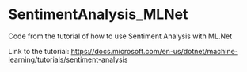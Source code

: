 # SentimentAnalysis_MLNet
Code from the tutorial of how to use Sentiment Analysis with ML.Net

Link to the tutorial: https://docs.microsoft.com/en-us/dotnet/machine-learning/tutorials/sentiment-analysis
